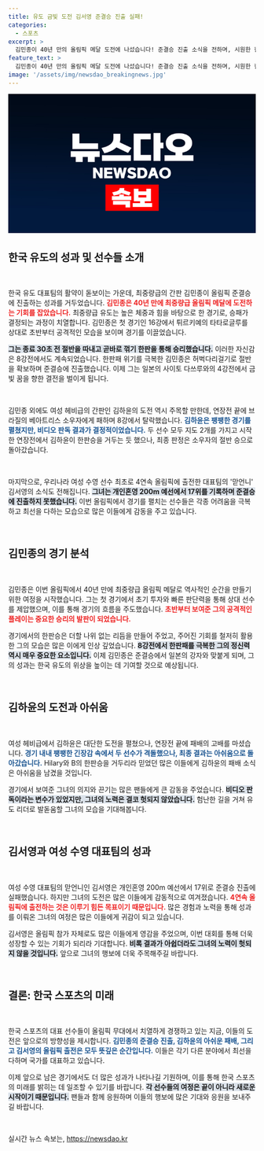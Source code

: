 ```yaml
---
title: 유도 금빛 도전 김서영 준결승 진출 실패!
categories:
  - 스포츠
excerpt: >
  김민종이 40년 만의 올림픽 메달 도전에 나섰습니다! 준결승 진출 소식을 전하며, 시원한 한판 승리로 금빛 사냥을 시작한 그의 열기를 놓치지 마세요.
feature_text: >
  김민종이 40년 만의 올림픽 메달 도전에 나섰습니다! 준결승 진출 소식을 전하며, 시원한 한판 승리로 금빛 사냥을 시작한 그의 열기를 놓치지 마세요.
image: '/assets/img/newsdao_breakingnews.jpg'
---
```


<p><img src="/assets/img/newsdao_breakingnews.jpg" alt="implanttips 속보" /></p>

<h2 data-ke-size="size26">한국 유도의 성과 및 선수들 소개</h2>

<p data-ke-size="size16">&nbsp;</p>

<p>한국 유도 대표팀의 활약이 돋보이는 가운데, 최중량급의 간판 김민종이 올림픽 준결승에 진출하는 성과를 거두었습니다. <b><span style="color: #ee2323;">김민종은 40년 만에 최중량급 올림픽 메달에 도전하는 기회를 잡았습니다.</span></b> 최중량급 유도는 높은 체중과 힘을 바탕으로 한 경기로, 승패가 결정되는 과정이 치열합니다. 김민종은 첫 경기인 16강에서 튀르키예의 타타로글루를 상대로 초반부터 공격적인 모습을 보이며 경기를 이끌었습니다.</p>

<p><b><span style="background-color: #21538527;">그는 종료 30초 전 절반을 따내고 곧바로 꺾기 한판을 통해 승리했습니다.</span></b> 이러한 자신감은 8강전에서도 계속되었습니다. 한판패 위기를 극복한 김민종은 허벅다리걸기로 절반을 확보하며 준결승에 진출했습니다. 이제 그는 일본의 사이토 다쓰루와의 4강전에서 금빛 꿈을 향한 결전을 벌이게 됩니다. </p>

<p data-ke-size="size16">&nbsp;</p>

<p>김민종 외에도 여성 헤비급의 간판인 김하윤의 도전 역시 주목할 만한데, 연장전 끝에 브라질의 베아트리스 소우자에게 패하며 8강에서 탈락했습니다. <b><span style="color: #1a5490;">김하윤은 팽팽한 경기를 펼쳤지만, 비디오 판독 결과가 결정적이었습니다.</span></b> 두 선수 모두 지도 2개를 가지고 시작한 연장전에서 김하윤이 한판승을 거두는 듯 했으나, 최종 판정은 소우자의 절반 승으로 돌아갔습니다.</p>

<p data-ke-size="size16">&nbsp;</p>

<p>마지막으로, 우리나라 여성 수영 선수 최초로 4연속 올림픽에 출전한 대표팀의 '맏언니' 김서영의 소식도 전해집니다. <b><span style="background-color: #21538527;">그녀는 개인혼영 200m 예선에서 17위를 기록하며 준결승에 진출하지 못했습니다.</span></b> 이번 올림픽에서 경기를 펼치는 선수들은 각종 어려움을 극복하고 최선을 다하는 모습으로 많은 이들에게 감동을 주고 있습니다.</p>

<p data-ke-size="size16">&nbsp;</p>

<h2 data-ke-size="size26">김민종의 경기 분석</h2>

<p data-ke-size="size16">&nbsp;</p>

<p>김민종은 이번 올림픽에서 40년 만에 최중량급 올림픽 메달로 역사적인 순간을 만들기 위한 여정을 시작했습니다. 그는 첫 경기에서 초기 투자와 빠른 판단력을 통해 상대 선수를 제압했으며, 이를 통해 경기의 흐름을 주도했습니다. <b><span style="color: #ee2323;">초반부터 보여준 그의 공격적인 플레이는 중요한 승리의 발판이 되었습니다.</span></b></p>

<p>경기에서의 한판승은 더할 나위 없는 리듬을 만들어 주었고, 주어진 기회를 철저히 활용한 그의 모습은 많은 이에게 인상 깊었습니다. <b><span style="background-color: #21538527;">8강전에서 한판패를 극복한 그의 정신력 역시 매우 중요한 요소입니다.</span></b> 이제 김민종은 준결승에서 일본의 강자와 맞붙게 되며, 그의 성과는 한국 유도의 위상을 높이는 데 기여할 것으로 예상됩니다.</p>

<p data-ke-size="size16">&nbsp;</p>

<h2 data-ke-size="size26">김하윤의 도전과 아쉬움</h2>

<p data-ke-size="size16">&nbsp;</p>

<p>여성 헤비급에서 김하윤은 대단한 도전을 펼쳤으나, 연장전 끝에 패배의 고배를 마셨습니다. <b><span style="color: #1a5490;">경기 내내 팽팽한 긴장감 속에서 두 선수가 격돌했으나, 최종 결과는 아쉬움으로 돌아갔습니다.</span></b> Hilary와 B의 한판승을 거두리라 믿었던 많은 이들에게 김하윤의 패배 소식은 아쉬움을 남겼을 것입니다.</p>

<p>경기에서 보여준 그녀의 의지와 끈기는 많은 팬들에게 큰 감동을 주었습니다. <b><span style="background-color: #21538527;">비디오 판독이라는 변수가 있었지만, 그녀의 노력은 결코 헛되지 않았습니다.</span></b> 험난한 길을 거쳐 유도 리더로 발돋움할 그녀의 모습을 기대해봅니다.</p>

<p data-ke-size="size16">&nbsp;</p>

<h2 data-ke-size="size26">김서영과 여성 수영 대표팀의 성과</h2>

<p data-ke-size="size16">&nbsp;</p>

<p>여성 수영 대표팀의 맏언니인 김서영은 개인혼영 200m 예선에서 17위로 준결승 진출에 실패했습니다. 하지만 그녀의 도전은 많은 이들에게 감동적으로 여겨졌습니다. <b><span style="color: #ee2323;">4연속 올림픽에 출전하는 것은 이루기 힘든 목표이기 때문입니다.</span></b> 많은 경험과 노력을 통해 성과를 이뤄온 그녀의 여정은 많은 이들에게 귀감이 되고 있습니다.</p>

<p>김서영은 올림픽 참가 자체로도 많은 이들에게 영감을 주었으며, 이번 대회를 통해 더욱 성장할 수 있는 기회가 되리라 기대합니다. <b><span style="background-color: #21538527;">비록 결과가 아쉽더라도 그녀의 노력이 헛되지 않을 것입니다.</span></b> 앞으로 그녀의 행보에 더욱 주목해주길 바랍니다.</p>

<p data-ke-size="size16">&nbsp;</p>

<h2 data-ke-size="size26">결론: 한국 스포츠의 미래</h2>

<p data-ke-size="size16">&nbsp;</p>

<p>한국 스포츠의 대표 선수들이 올림픽 무대에서 치열하게 경쟁하고 있는 지금, 이들의 도전은 앞으로의 방향성을 제시합니다. <b><span style="color: #1a5490;">김민종의 준결승 진출, 김하윤의 아쉬운 패배, 그리고 김서영의 올림픽 출전은 모두 뜻깊은 순간입니다.</span></b> 이들은 각기 다른 분야에서 최선을 다하며 국가를 대표하고 있습니다.</p>

<p>이제 앞으로 남은 경기에서도 더 많은 성과가 나타나길 기원하며, 이를 통해 한국 스포츠의 미래를 밝히는 데 일조할 수 있기를 바랍니다. <b><span style="background-color: #21538527;">각 선수들의 여정은 끝이 아니라 새로운 시작이기 때문입니다.</span></b> 팬들과 함께 응원하며 이들의 행보에 많은 기대와 응원을 보내주길 바랍니다. </p>

<p data-ke-size="size16">&nbsp;</p>
실시간 뉴스 속보는, <a href="https://newsdao.kr" rel="dofollow">https://newsdao.kr</a>


